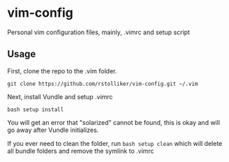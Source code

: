 # vim-config
Personal vim configuration files, mainly, .vimrc and setup script

## Usage
First, clone the repo to the .vim folder.

`git clone https://github.com/rstolliker/vim-config.git ~/.vim`

Next, install Vundle and setup .vimrc

`bash setup install`

You will get an error that "solarized" cannot be found, this is okay and will go away after Vundle initializes.

If you ever need to clean the folder, run
`bash setup clean`
which will delete all bundle folders and remove the symlink to .vimrc

